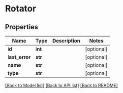 # Rotator

## Properties
Name | Type | Description | Notes
------------ | ------------- | ------------- | -------------
**id** | **int** |  | [optional] 
**last_error** | **str** |  | [optional] 
**name** | **str** |  | [optional] 
**type** | **str** |  | [optional] 

[[Back to Model list]](../README.md#documentation-for-models) [[Back to API list]](../README.md#documentation-for-api-endpoints) [[Back to README]](../README.md)


